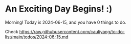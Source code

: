 # An Exciting Day Begins! :)

Morning! Today is 2024-06-15, and you have 0 things to do.

Check https://raw.githubusercontent.com/cauliyang/to-do-list/main/todos/2024-06-15.md